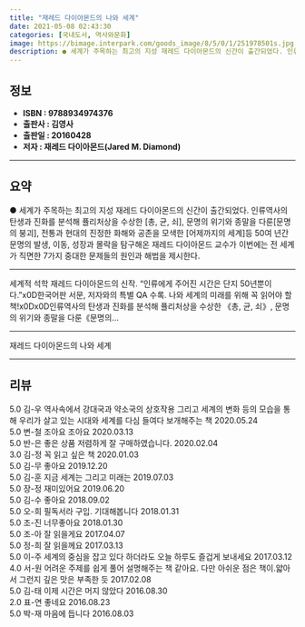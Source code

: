 ```yaml
---
title: "재레드 다이아몬드의 나와 세계"
date: 2021-05-08 02:43:30
categories: [국내도서, 역사와문화]
image: https://bimage.interpark.com/goods_image/8/5/0/1/251978501s.jpg
description: ● 세계가 주목하는 최고의 지성 재레드 다이아몬드의 신간이 출간되었다. 인류역사의 탄생과 진화를 분석해 퓰리처상을 수상한 [총, 균, 쇠], 문명의 위기와 종말을 다룬[문명의 붕괴], 전통과 현대의 진정한 화해와 공존을 모색한 [어제까지의 세계]등 50여 년간 문명의 발생, 이동, 성
---
```


## **정보**

- **ISBN : 9788934974376**
- **출판사 : 김영사**
- **출판일 : 20160428**
- **저자 : 재레드 다이아몬드(Jared M. Diamond)**

------



## **요약**

●  세계가 주목하는 최고의 지성 재레드 다이아몬드의 신간이 출간되었다. 인류역사의 탄생과 진화를 분석해 퓰리처상을 수상한 [총, 균, 쇠], 문명의 위기와 종말을 다룬[문명의 붕괴], 전통과 현대의 진정한 화해와 공존을 모색한 [어제까지의 세계]등 50여 년간 문명의 발생, 이동, 성장과 몰락을 탐구해온 재레드 다이아몬드 교수가 이번에는 전 세계가 직면한 7가지 중대한 문제들의 원인과 해법을 제시한다.

------

세계적 석학 재레드 다이아몬드의 신작. “인류에게 주어진 시간은 단지 50년뿐이다.”x0D한국어판 서문, 저자와의 특별 QA 수록. 나와 세계의 미래를 위해 꼭 읽어야 할 책!x0Dx0D인류역사의 탄생과 진화를 분석해 퓰리처상을 수상한 《총, 균, 쇠》, 문명의 위기와 종말을 다룬《문명의... 

------


재레드 다이아몬드의 나와 세계 

------


## **리뷰** 

5.0 김-우 역사속에서 강대국과 약소국의 상호작용 그리고 세계의 변화 등의 모습을 통해 우리가 살고 있는 시대와 세계를 다심 들여다 보개해주는 책 2020.05.24 <br/>5.0 변-철 조아요 조아요 2020.03.13 <br/>5.0 반-은 좋은 상품 저렴하게 잘 구매하였습니다. 2020.02.04 <br/>3.0 김-정 꼭 읽고 싶은 책 2020.01.03 <br/>5.0 김-무 좋아요 2019.12.20 <br/>5.0 김-훈 지금 세계는 그리고 미래는 2019.07.03 <br/>5.0 장-정 재미있어요 2019.06.20 <br/>5.0 김-수 좋아요 2018.09.02 <br/>5.0 오-희 필독서라 구입. 기대해봅니다 2018.01.31 <br/>5.0 조-진 너무좋아요 2018.01.30 <br/>5.0 조-아 잘 읽을게요 2017.04.07 <br/>5.0 정-희 잘 읽을께요 2017.03.13 <br/>5.0 이-주 세계의 중심을 잡고 있다 하더라도 오늘 하루도 즐겁게 보내세요  2017.03.12 <br/>4.0 서-원 어려운 주제를 쉽게 풀어 설명해주는 책 같아요. 다만 아쉬운 점은 책이.얇아서 그런지 깊은 맛은 부족한 듯 2017.02.08 <br/>5.0 김-태 이제 시간은 머지 않았다 2016.08.30 <br/>2.0 표-연 좋네요 2016.08.23 <br/>5.0 박-재 마음에 듭니다  2016.08.03 <br/>